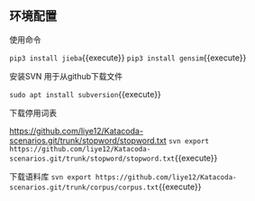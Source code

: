 ## 环境配置

使用命令

`pip3 install jieba`{{execute}}
`pip3 install gensim`{{execute}}

安装SVN 用于从github下载文件

`sudo apt install subversion`{{execute}}

下载停用词表

https://github.com/liye12/Katacoda-scenarios.git/trunk/stopword/stopword.txt
`svn export https://github.com/liye12/Katacoda-scenarios.git/trunk/stopword/stopword.txt`{{execute}}

下载语料库
`svn export https://github.com/liye12/Katacoda-scenarios.git/trunk/corpus/corpus.txt`{{execute}}
